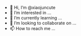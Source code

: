 - 👋 Hi, I’m @xiaojuncute
- 👀 I’m interested in ...
- 🌱 I’m currently learning ...
- 💞️ I’m looking to collaborate on ...
- 📫 How to reach me ...

<!---
xiaojuncute/xiaojuncute is a ✨ special ✨ repository because its `README.md` (this file) appears on your GitHub profile.
You can click the Preview link to take a look at your changes.
--->
